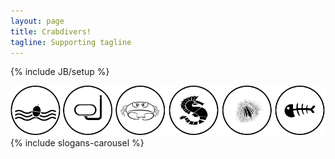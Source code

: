 ```yaml
---
layout: page
title: Crabdivers!
tagline: Supporting tagline
---
```

{% include JB/setup %}

<img src="/images/logo/logo_site_inv.png"/>
{% include slogans-carousel %}
